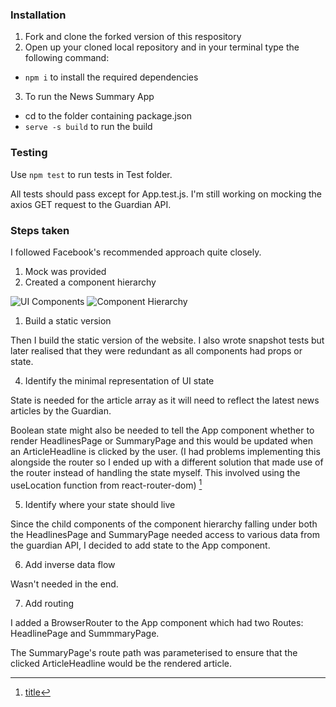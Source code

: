 ### **Installation**

1. Fork and clone the forked version of this respository
2. Open up your cloned local repository and in your terminal type the following command:

- `npm i` to install the required dependencies

3. To run the News Summary App

- cd to the folder containing package.json
- `serve -s build` to run the build

### **Testing**

Use `npm test` to run tests in Test folder.

All tests should pass except for App.test.js. I'm still working on mocking the axios GET request to the Guardian API.

### **Steps taken**

I followed Facebook's recommended approach quite closely.

1. Mock was provided
2. Created a component hierarchy

![UI Components](https://github.com/tangjm/news-summary-challenge/blob/main/images/component-hierarchy.png)
![Component Hierarchy](https://github.com/tangjm/news-summary-challenge/blob/main/images/component-hierarchy2.png)

1. Build a static version

Then I build the static version of the website. I also wrote snapshot tests but later realised that they were redundant as all components had props or state.

4. Identify the minimal representation of UI state

State is needed for the article array as it will need to reflect the latest news articles by the Guardian. 

Boolean state might also be needed to tell the App component whether to render HeadlinesPage or SummaryPage and this would be updated when an ArticleHeadline is clicked by the user. (I had problems implementing this alongside the router so I ended up with a different solution that made use of the router instead of handling the state myself. This involved using the useLocation function from react-router-dom) [^1]

5. Identify where your state should live

Since the child components of the component hierarchy falling under both the HeadlinesPage and SummaryPage needed access to various data from the guardian API, I decided to add state to the App component.

6. Add inverse data flow

Wasn't needed in the end. 

7. Add routing

I added a BrowserRouter to the App component which had two Routes: HeadlinePage and SummmaryPage. 

The SummaryPage's route path was parameterised to ensure that the clicked ArticleHeadline would be the rendered article.


[^1]: [title](https://github.com/tangjm/news-summary-challenge/blob/main/Reflection.md)




